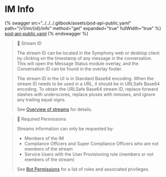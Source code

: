 # IM Info

{% swagger src="../../../.gitbook/assets/pod-api-public.yaml" path="/v1/im/{id}/info" method="get" expanded="true" fullWidth="true" %}
[pod-api-public.yaml](../../../.gitbook/assets/pod-api-public.yaml)
{% endswagger %}

> 📘 Stream ID
>
> The stream ID can be located in the Symphony web or desktop client by clicking on the timestamp of any message in the conversation. This will open the Message Status module overlay, and the Conversation ID can be found in the overlay footer.
>
> The stream ID in the UI is in Standard Base64 encoding. When the stream ID needs to be used in a URL, it should be in URLSafe Base64 encoding. To obtain the URLSafe Base64 stream ID, replace forward slashes with underscores, replace pluses with minuses, and ignore any trailing equal signs.
>
> See [Overview of streams](https://docs.developers.symphony.com/building-bots-on-symphony/datafeed/overview-of-streams) for details.

> 🚧 Required Permissions
>
> Streams information can only be requested by:
>
> * Members of the IM
> * Compliance Officers and Super Compliance Officers who are not members of the stream
> * Service Users with the User Provisioning role (members or not members of the stream)
>
> See [Bot Permissions](https://docs.developers.symphony.com/building-bots-on-symphony/configuration/bot-permissions) for a list of roles and associated privileges.

